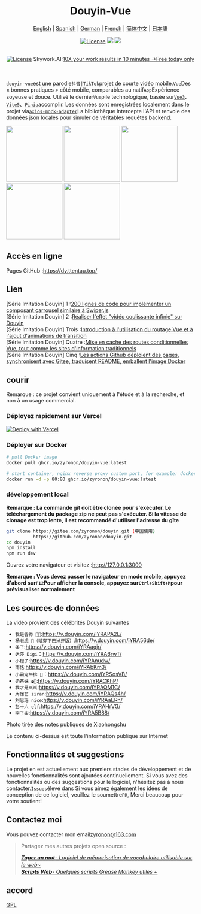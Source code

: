 <h1 align="center">
  Douyin-Vue
</h1>

<p align="center">
 <a href="README.en.md">English</a> | <a href="README.es.md">Spanish</a> | <a href="README.de.md">German</a> | 
<a href="README.fr.md">French</a> | <a href="../README.md">简体中文</a> |  <a href="README.ja.md">日本語</a> 
</p>

<p align="center">
  <a href="https://github.com/zyronon/douyin/blob/master/LICENSE"><img src="https://img.shields.io/github/license/zyronon/douyin" alt="License"></a>
  <a><img src="https://img.shields.io/badge/PRs-welcome-brightgreen.svg"/></a>
  <a><img src="https://img.shields.io/badge/Powered%20by-Vue-blue"/></a>
</p>



<p align="center">
  <br/>
  <a href="https://skywork.ai/p/lgpy6R"><img src="https://github.com/user-attachments/assets/24b255a7-f0bc-41b5-9044-52694546d59e" alt="License"></a>
  Skywork.AI:<a href="https://skywork.ai/p/lgpy6R" target="_blank">10X your work results in 10 minutes →Free today only</a>
  <br/>
  <br/>
  <br/>
</p>  



`douyin-vue`est une parodie`抖音|TikTok`projet de courte vidéo mobile.`Vue`Des « bonnes pratiques » côté mobile, comparables au natif`App`Expérience soyeuse et douce. Utilisé le dernier`Vue`pile technologique, basée sur[`Vue3`](https://cn.vuejs.org/)、[`Vite5`](https://cn.vitejs.dev/)、[`Pinia`](https://pinia.vuejs.org/)accomplir. Les données sont enregistrées localement dans le projet via[`axios-mock-adapter`](https://github.com/ctimmerm/axios-mock-adapter)La bibliothèque intercepte l'API et renvoie des données json locales pour simuler de véritables requêtes backend.

<div>
<img width="150px" src='docs/imgs/1.gif' />
<img width="150px" src='docs/imgs/2.gif' />
<img width="150px" src='docs/imgs/3.gif' />
<img width="150px" src='docs/imgs/4.gif' />
<img width="150px" src='docs/imgs/5.gif' />
</div>

## Accès en ligne

[//]: # "Gitee Pages: [https://zyronon.gitee.io/douyin/](https://zyronon.gitee.io/douyin/)(中国地区推荐访问这个地址)   "

[//]: # "注意：Gitee Pages现在无法更新，代码不是最新的。如果你能翻墙推荐访问下面地址  "

Pages GitHub :<https://dy.ttentau.top/>

[//]: # "Gitee pages: [https://dy.ttentau.top/](https://dy.ttentau.top/) (中国地区推荐访问这个地址)  "

[//]: # "Github pages: [https://zyronon.github.io/douyin/](https://zyronon.github.io/douyin/)  "

[//]: # "Netlify: [https://douyins.netlify.app/](https://douyins.netlify.app/)"

[//]: # "Vercel:  [https://douyins.vercel.app](https://douyins.vercel.app)"

[//]: # "Android Apk: https://github.com/zyronon/douyin/releases"

[//]: # "**注意**：`PC` 必须将浏览器切到手机模式，先按 `F12` 调出控制台，再按 `Ctrl+Shift+M`才能正常预览"

[//]: # "**注意**：手机请用  [Via 浏览器](https://viayoo.com/zh-cn/)  或 Chrome 浏览器预览。其它浏览器可能会强制将视频全屏，导致无法正常显示"

## Lien

\[Série Imitation Douyin] 1 :[200 lignes de code pour implémenter un composant carrousel similaire à Swiper.js](https://juejin.cn/post/7360512664317018146)  
\[Série Imitation Douyin] 2 :[Réaliser l'effet "vidéo coulissante infinie" sur Douyin](https://juejin.cn/post/7361614921519054883)  
\[Série Imitation Douyin] Trois :[Introduction à l'utilisation du routage Vue et à l'ajout d'animations de transition](https://juejin.cn/post/7362528152777130025)  
\[Série Imitation Douyin] Quatre :[Mise en cache des routes conditionnelles Vue, tout comme les sites d'information traditionnels](https://juejin.cn/post/7365334891473240101)  
\[Série Imitation Douyin] Cinq :[Les actions Github déploient des pages, synchronisent avec Gitee, traduisent README, emballent l'image Docker](https://juejin.cn/post/7365757742381957161)

## courir

Remarque : ce projet convient uniquement à l'étude et à la recherche, et non à un usage commercial.

### Déployez rapidement sur Vercel

[![Deploy with Vercel](https://vercel.com/button)](https://vercel.com/new/clone?repository-url=https://github.com/zyronon/douyin)

### Déployer sur Docker

```bash
# pull Docker image
docker pull ghcr.io/zyronon/douyin-vue:latest

# start container, nginx reverse proxy custom port, for example: docker run -d -p 80:80 ghcr.io/zyronon/douyin-vue:latest
docker run -d -p 80:80 ghcr.io/zyronon/douyin-vue:latest
```

### développement local

**Remarque : La commande git doit être clonée pour s'exécuter. Le téléchargement du package zip ne peut pas s'exécuter. Si la vitesse de clonage est trop lente, il est recommandé d'utiliser l'adresse du gîte**

```bash
git clone https://gitee.com/zyronon/douyin.git (中国使用)
          https://github.com/zyronon/douyin.git 
cd douyin
npm install
npm run dev
```

Ouvrez votre navigateur et visitez :<http://127.0.0.1:3000>

**Remarque : Vous devez passer le navigateur en mode mobile, appuyez d'abord sur`F12`Pour afficher la console, appuyez sur`Ctrl+Shift+M`pour prévisualiser normalement**

## Les sources de données

La vidéo provient des célébrités Douyin suivantes

-   `我是香秀 🐂🍺`:<https://v.douyin.com/iYRAPA2L/>
-   `杨老虎 🐯（磕穿下巴掉牙版）`:<https://v.douyin.com/iYRA56de/>
-   `条子`:<https://v.douyin.com/iYRAaqjr/>
-   `达莎 Digi`：<https://v.douyin.com/iYRA6rwT/>
-   `小橙子`:<https://v.douyin.com/iYRAnudw/>
-   `南恬`:<https://v.douyin.com/iYRAbKm3/>
-   `小霸宠牛排 🥩`：<https://v.douyin.com/iYRSosVB/>
-   `奶茶妹 ◕🌱`:<https://v.douyin.com/iYRACKhP/>
-   `我才是岚岚`:<https://v.douyin.com/iYRAQM1C/>
-   `周憬艺 ziran`:<https://v.douyin.com/iYRAQs4h/>
-   `刘思瑶 nice`:<https://v.douyin.com/iYRAaERn/>
-   `彭十六 elf`:<https://v.douyin.com/iYRAHrVG/>
-   `李子柒`:<https://v.douyin.com/iYRA5B88/>

Photo tirée des notes publiques de Xiaohongshu

Le contenu ci-dessus est toute l'information publique sur Internet

## Fonctionnalités et suggestions

Le projet en est actuellement aux premiers stades de développement et de nouvelles fonctionnalités sont ajoutées continuellement. Si vous avez des fonctionnalités ou des suggestions pour le logiciel, n'hésitez pas à nous contacter.`Issues`élevé dans
Si vous aimez également les idées de conception de ce logiciel, veuillez le soumettre`PR`, Merci beaucoup pour votre soutient!

## Contactez moi

Vous pouvez contacter mon email<a href="mailto:zyronon@163.com">zyronon@163.com</a>

> Partagez mes autres projets open source :
>
> _[**Taper un mot**- Logiciel de mémorisation de vocabulaire utilisable sur le web~](https://github.com/zyronon/typing-word)<img src="https://img.shields.io/github/stars/zyronon/typing-word.svg?style=flat-square&label=Star&color=4285dd&logo=github" height="16px" />_  
> _[**Scripts Web**- Quelques scripts Grease Monkey utiles ~](https://github.com/zyronon/web-scripts)<img src="https://img.shields.io/github/stars/zyronon/web-scripts.svg?style=flat-square&label=Star&color=4285dd&logo=github" height="16px" />_

## accord

[GPL](../LICENSE)

